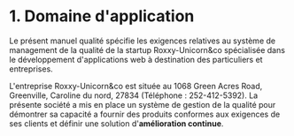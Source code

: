# 1. Domaine d'application

  Le présent manuel qualité spécifie les exigences relatives au système de
management de la qualité de la startup Roxxy-Unicorn&co spécialisée dans le
développement d'applications web à destination des particuliers et entreprises.

  L'entreprise Roxxy-Unicorn&co est située au 1068 Green Acres Road, Greenville,
Caroline du nord, 27834 (Téléphone : 252-412-5392). La présente société a mis en
place un système de gestion de la qualité pour démontrer sa capacité a fournir
des produits conformes aux exigences de ses clients et définir une
solution d'**amélioration continue**.

